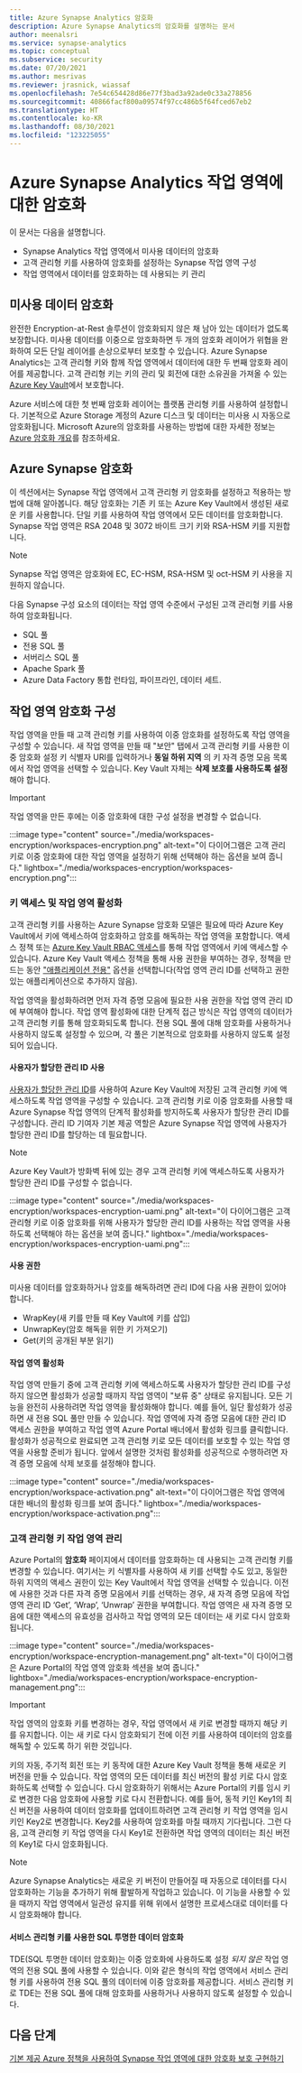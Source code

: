 ```yaml
---
title: Azure Synapse Analytics 암호화
description: Azure Synapse Analytics의 암호화를 설명하는 문서
author: meenalsri
ms.service: synapse-analytics
ms.topic: conceptual
ms.subservice: security
ms.date: 07/20/2021
ms.author: mesrivas
ms.reviewer: jrasnick, wiassaf
ms.openlocfilehash: 7e54c654428d86e77f3bad3a92ade0c33a278856
ms.sourcegitcommit: 40866facf800a09574f97cc486b5f64fced67eb2
ms.translationtype: HT
ms.contentlocale: ko-KR
ms.lasthandoff: 08/30/2021
ms.locfileid: "123225055"
---
```

# <a name="encryption-for-azure-synapse-analytics-workspaces"></a>Azure Synapse Analytics 작업 영역에 대한 암호화

이 문서는 다음을 설명합니다.
* Synapse Analytics 작업 영역에서 미사용 데이터의 암호화
* 고객 관리형 키를 사용하여 암호화를 설정하는 Synapse 작업 영역 구성
* 작업 영역에서 데이터를 암호화하는 데 사용되는 키 관리

## <a name="encryption-of-data-at-rest"></a>미사용 데이터 암호화

완전한 Encryption-at-Rest 솔루션이 암호화되지 않은 채 남아 있는 데이터가 없도록 보장합니다. 미사용 데이터를 이중으로 암호화하면 두 개의 암호화 레이어가 위협을 완화하여 모든 단일 레이어를 손상으로부터 보호할 수 있습니다. Azure Synapse Analytics는 고객 관리형 키와 함께 작업 영역에서 데이터에 대한 두 번째 암호화 레이어를 제공합니다. 고객 관리형 키는 키의 관리 및 회전에 대한 소유권을 가져올 수 있는 [Azure Key Vault](../../key-vault/general/overview.md)에서 보호합니다.

Azure 서비스에 대한 첫 번째 암호화 레이어는 플랫폼 관리형 키를 사용하여 설정합니다. 기본적으로 Azure Storage 계정의 Azure 디스크 및 데이터는 미사용 시 자동으로 암호화됩니다. Microsoft Azure의 암호화를 사용하는 방법에 대한 자세한 정보는 [Azure 암호화 개요](../../security/fundamentals/encryption-overview.md)를 참조하세요.

## <a name="azure-synapse-encryption"></a>Azure Synapse 암호화

이 섹션에서는 Synapse 작업 영역에서 고객 관리형 키 암호화를 설정하고 적용하는 방법에 대해 알아봅니다. 해당 암호화는 기존 키 또는 Azure Key Vault에서 생성된 새로운 키를 사용합니다. 단일 키를 사용하여 작업 영역에서 모든 데이터를 암호화합니다. Synapse 작업 영역은 RSA 2048 및 3072 바이트 크기 키와 RSA-HSM 키를 지원합니다.

> [!NOTE]
> Synapse 작업 영역은 암호화에 EC, EC-HSM, RSA-HSM 및 oct-HSM 키 사용을 지원하지 않습니다. 

다음 Synapse 구성 요소의 데이터는 작업 영역 수준에서 구성된 고객 관리형 키를 사용하여 암호화됩니다.
* SQL 풀
 * 전용 SQL 풀
 * 서버리스 SQL 풀
* Apache Spark 풀
* Azure Data Factory 통합 런타임, 파이프라인, 데이터 세트.

## <a name="workspace-encryption-configuration"></a>작업 영역 암호화 구성

작업 영역을 만들 때 고객 관리형 키를 사용하여 이중 암호화를 설정하도록 작업 영역을 구성할 수 있습니다. 새 작업 영역을 만들 때 "보안" 탭에서 고객 관리형 키를 사용한 이중 암호화 설정 키 식별자 URI를 입력하거나 **동일 하위 지역** 의 키 자격 증명 모음 목록에서 작업 영역을 선택할 수 있습니다. Key Vault 자체는 **삭제 보호를 사용하도록 설정** 해야 합니다.

> [!IMPORTANT]
> 작업 영역을 만든 후에는 이중 암호화에 대한 구성 설정을 변경할 수 없습니다.

:::image type="content" source="./media/workspaces-encryption/workspaces-encryption.png" alt-text="이 다이어그램은 고객 관리 키로 이중 암호화에 대한 작업 영역을 설정하기 위해 선택해야 하는 옵션을 보여 줍니다." lightbox="./media/workspaces-encryption/workspaces-encryption.png":::

### <a name="key-access-and-workspace-activation"></a>키 액세스 및 작업 영역 활성화

고객 관리형 키를 사용하는 Azure Synapse 암호화 모델은 필요에 따라 Azure Key Vault에서 키에 액세스하여 암호화하고 암호를 해독하는 작업 영역을 포함합니다. 액세스 정책 또는 [Azure Key Vault RBAC 액세스](../../key-vault/general/rbac-guide.md)를 통해 작업 영역에서 키에 액세스할 수 있습니다. Azure Key Vault 액세스 정책을 통해 사용 권한을 부여하는 경우, 정책을 만드는 동안 ["애플리케이션 전용"](../../key-vault/general/security-features.md#key-vault-authentication-options) 옵션을 선택합니다(작업 영역 관리 ID를 선택하고 권한 있는 애플리케이션으로 추가하지 않음).

 작업 영역을 활성화하려면 먼저 자격 증명 모음에 필요한 사용 권한을 작업 영역 관리 ID에 부여해야 합니다. 작업 영역 활성화에 대한 단계적 접근 방식은 작업 영역의 데이터가 고객 관리형 키를 통해 암호화되도록 합니다. 전용 SQL 풀에 대해 암호화를 사용하거나 사용하지 않도록 설정할 수 있으며, 각 풀은 기본적으로 암호화를 사용하지 않도록 설정되어 있습니다.

#### <a name="using-a-user-assigned-managed-identity"></a>사용자가 할당한 관리 ID 사용
[사용자가 할당한 관리 ID](../../active-directory/managed-identities-azure-resources/overview.md)를 사용하여 Azure Key Vault에 저장된 고객 관리형 키에 액세스하도록 작업 영역을 구성할 수 있습니다. 고객 관리형 키로 이중 암호화를 사용할 때 Azure Synapse 작업 영역의 단계적 활성화를 방지하도록 사용자가 할당한 관리 ID를 구성합니다. 관리 ID 기여자 기본 제공 역할은 Azure Synapse 작업 영역에 사용자가 할당한 관리 ID를 할당하는 데 필요합니다.
> [!NOTE]
> Azure Key Vault가 방화벽 뒤에 있는 경우 고객 관리형 키에 액세스하도록 사용자가 할당한 관리 ID를 구성할 수 없습니다.

:::image type="content" source="./media/workspaces-encryption/workspaces-encryption-uami.png" alt-text="이 다이어그램은 고객 관리형 키로 이중 암호화를 위해 사용자가 할당한 관리 ID를 사용하는 작업 영역을 사용하도록 선택해야 하는 옵션을 보여 줍니다." lightbox="./media/workspaces-encryption/workspaces-encryption-uami.png":::


#### <a name="permissions"></a>사용 권한

미사용 데이터를 암호화하거나 암호를 해독하려면 관리 ID에 다음 사용 권한이 있어야 합니다.
* WrapKey(새 키를 만들 때 Key Vault에 키를 삽입)
* UnwrapKey(암호 해독을 위한 키 가져오기)
* Get(키의 공개된 부분 읽기)

#### <a name="workspace-activation"></a>작업 영역 활성화

작업 영역 만들기 중에 고객 관리형 키에 액세스하도록 사용자가 할당한 관리 ID를 구성하지 않으면 활성화가 성공할 때까지 작업 영역이 "보류 중" 상태로 유지됩니다. 모든 기능을 완전히 사용하려면 작업 영역을 활성화해야 합니다. 예를 들어, 일단 활성화가 성공하면 새 전용 SQL 풀만 만들 수 있습니다. 작업 영역에 자격 증명 모음에 대한 관리 ID 액세스 권한을 부여하고 작업 영역 Azure Portal 배너에서 활성화 링크를 클릭합니다. 활성화가 성공적으로 완료되면 고객 관리형 키로 모든 데이터를 보호할 수 있는 작업 영역을 사용할 준비가 됩니다. 앞에서 설명한 것처럼 활성화를 성공적으로 수행하려면 자격 증명 모음에 삭제 보호를 설정해야 합니다.

:::image type="content" source="./media/workspaces-encryption/workspace-activation.png" alt-text="이 다이어그램은 작업 영역에 대한 배너의 활성화 링크를 보여 줍니다." lightbox="./media/workspaces-encryption/workspace-activation.png":::


### <a name="manage-the-workspace-customer-managed-key"></a>고객 관리형 키 작업 영역 관리 

Azure Portal의 **암호화** 페이지에서 데이터를 암호화하는 데 사용되는 고객 관리형 키를 변경할 수 있습니다. 여기서는 키 식별자를 사용하여 새 키를 선택할 수도 있고, 동일한 하위 지역의 액세스 권한이 있는 Key Vault에서 작업 영역을 선택할 수 있습니다. 이전에 사용한 것과 다른 자격 증명 모음에서 키를 선택하는 경우, 새 자격 증명 모음에 작업 영역 관리 ID ‘Get’, ‘Wrap’, ‘Unwrap’ 권한을 부여합니다. 작업 영역은 새 자격 증명 모음에 대한 액세스의 유효성을 검사하고 작업 영역의 모든 데이터는 새 키로 다시 암호화됩니다.

:::image type="content" source="./media/workspaces-encryption/workspace-encryption-management.png" alt-text="이 다이어그램은 Azure Portal의 작업 영역 암호화 섹션을 보여 줍니다." lightbox="./media/workspaces-encryption/workspace-encryption-management.png":::

>[!IMPORTANT]
>작업 영역의 암호화 키를 변경하는 경우, 작업 영역에서 새 키로 변경할 때까지 해당 키를 유지합니다. 이는 새 키로 다시 암호화되기 전에 이전 키를 사용하여 데이터의 암호를 해독할 수 있도록 하기 위한 것입니다.

키의 자동, 주기적 회전 또는 키 동작에 대한 Azure Key Vault 정책을 통해 새로운 키 버전을 만들 수 있습니다. 작업 영역의 모든 데이터를 최신 버전의 활성 키로 다시 암호화하도록 선택할 수 있습니다. 다시 암호화하기 위해서는 Azure Portal의 키를 임시 키로 변경한 다음 암호화에 사용할 키로 다시 전환합니다. 예를 들어, 동적 키인 Key1의 최신 버전을 사용하여 데이터 암호화를 업데이트하려면 고객 관리형 키 작업 영역을 임시 키인 Key2로 변경합니다. Key2를 사용하여 암호화를 마칠 때까지 기다립니다. 그런 다음, 고객 관리형 키 작업 영역을 다시 Key1로 전환하면 작업 영역의 데이터는 최신 버전의 Key1로 다시 암호화됩니다.

> [!NOTE]
> Azure Synapse Analytics는 새로운 키 버전이 만들어질 때 자동으로 데이터를 다시 암호화하는 기능을 추가하기 위해 활발하게 작업하고 있습니다. 이 기능을 사용할 수 있을 때까지 작업 영역에서 일관성 유지를 위해 위에서 설명한 프로세스대로 데이터를 다시 암호화해야 합니다.

#### <a name="sql-transparent-data-encryption-with-service-managed-keys"></a>서비스 관리형 키를 사용한 SQL 투명한 데이터 암호화

TDE(SQL 투명한 데이터 암호화)는 이중 암호화에 사용하도록 설정 *되지 않은* 작업 영역의 전용 SQL 풀에 사용할 수 있습니다. 이와 같은 형식의 작업 영역에서 서비스 관리형 키를 사용하여 전용 SQL 풀의 데이터에 이중 암호화를 제공합니다. 서비스 관리형 키로 TDE는 전용 SQL 풀에 대해 암호화를 사용하거나 사용하지 않도록 설정할 수 있습니다.

## <a name="next-steps"></a>다음 단계

[기본 제공 Azure 정책을 사용하여 Synapse 작업 영역에 대한 암호화 보호 구현하기](../policy-reference.md)

